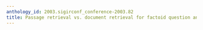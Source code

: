 ```yaml
---
anthology_id: 2003.sigirconf_conference-2003.82
title: Passage retrieval vs. document retrieval for factoid question answering
---
```

